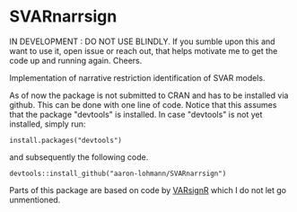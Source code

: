 # SVARnarrsign

IN DEVELOPMENT : DO NOT USE BLINDLY. If you sumble upon this and want to use it, open issue or reach out, that helps motivate me to get the code up and running again. Cheers. 

Implementation of narrative restriction identification of SVAR models.



As of now the package is not submitted to CRAN and has to be installed via github. This can be done with one line of code. Notice that this assumes that the package "devtools" is installed. In case "devtools" is not yet installed, simply run:

```
install.packages("devtools")
```
and subsequently the following code.
```
devtools::install_github("aaron-lohmann/SVARnarrsign")
```
Parts of this package are based on code by [VARsignR](https://cran.r-project.org/web/packages/VARsignR/index.html) which I do not let go unmentioned. 
